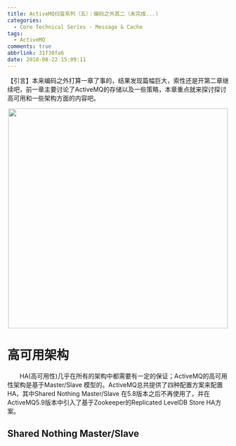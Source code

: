 ```yaml
---
title: ActiveMQ扫盲系列（五）：编码之外其二（未完成...)
categories:
  - Core Technical Series - Message & Cache
tags:
  - ActiveMQ
comments: true
abbrlink: 31f30fa6
date: 2018-08-22 15:09:11
---
```

【引言】本来编码之外打算一章了事的，结果发现篇幅巨大，索性还是开第二章继续吧，前一章主要讨论了ActiveMQ的存储以及一些策略，本章重点就来探讨探讨高可用和一些架构方面的内容吧。
<div align=center><img src="/img/2018/2018-08-30-02.jpg" width="500"/></div>
<!-- more -->

# 高可用架构
&emsp;&emsp;HA(高可用性)几乎在所有的架构中都需要有一定的保证；ActiveMQ的高可用性架构是基于Master/Slave 模型的。ActiveMQ总共提供了四种配置方案来配置HA，其中Shared Nothing Master/Slave 在5.8版本之后不再使用了，并在ActiveMQ5.9版本中引入了基于Zookeeper的Replicated LevelDB Store HA方案。

## Shared Nothing Master/Slave